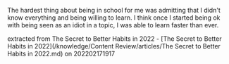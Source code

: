 The hardest thing about being in school for me was admitting that I didn't know everything and being willing to learn. I think once I started being ok with being seen as an idiot in a topic, I was able to learn faster than ever.

extracted from The Secret to Better Habits in 2022 - [The Secret to Better Habits in 2022](/knowledge/Content Review/articles/The Secret to Better Habits in 2022.md) on 202202171917